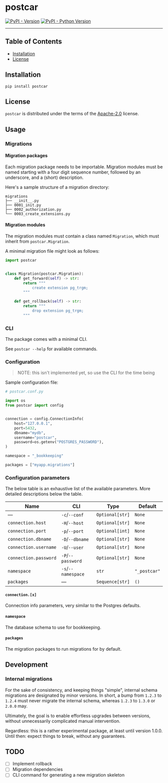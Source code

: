 # postcar

[![PyPI - Version](https://img.shields.io/pypi/v/postcar.svg)](https://pypi.org/project/postcar)
[![PyPI - Python Version](https://img.shields.io/pypi/pyversions/postcar.svg)](https://pypi.org/project/postcar)

---

## Table of Contents

- [Installation](#installation)
- [License](#license)

## Installation

```console
pip install postcar
```

## License

`postcar` is distributed under the terms of the [Apache-2.0](https://spdx.org/licenses/Apache-2.0.html) license.

## Usage

### Migrations

#### Migration packages

Each migration package needs to be importable.
Migration modules must be named starting with a four digit sequence number,
followed by an underscore, and a (short) description.

Here's a sample structure of a migration directory:

```
migrations
├── __init__.py
├── 0001_init.py
├── 0002_authorization.py
└── 0003_create_extensions.py
```

#### Migration modules

The migration modules must contain a class named `Migration`,
which must inherit from `postcar.Migration`.

A minimal migration file might look as follows:

```python
import postcar


class Migration(postcar.Migration):
    def get_forward(self) -> str:
        return """
            create extension pg_trgm;
        """

    def get_rollback(self) -> str:
        return """
            drop extension pg_trgm;
        """
```

### CLI

The package comes with a minimal CLI.

See `postcar --help` for available commands.

### Configuration

> NOTE: this isn't implemented yet, so use the CLI for the time being

Sample configuration file:

```python
# postcar.conf.py

import os
from postcar import config


connection = config.ConnectionInfo(
    host="127.0.0.1",
    port=5432,
    dbname="mydb",
    username="postcar",
    password=os.getenv("POSTGRES_PASSWORD"),
)

namespace = "_bookkeeping"

packages = ["myapp.migrations"]
```

### Configuration parameters

The below table is an exhaustive list of the available parameters.
More detailed descriptions below the table.

| Name                  | CLI                | Type            | Default      |
| --------------------- | ------------------ | --------------- | ------------ |
| —                     | `-c`/`--conf`      | `Optional[str]` | `None`       |
| `connection.host`     | `-H`/`--host`      | `Optional[str]` | `None`       |
| `connection.port`     | `-p`/`--port`      | `Optional[int]` | `None`       |
| `connection.dbname`   | `-D`/`--dbname`    | `Optional[str]` | `None`       |
| `connection.username` | `-U`/`--user`      | `Optional[str]` | `None`       |
| `connection.password` | `-P`/`--password`  | `Optional[str]` | `None`       |
| `namespace`           | `-s`/`--namespace` | `str`           | `"_postcar"` |
| `packages`            | —                  | `Sequence[str]` | `()`         |

#### `connection.[x]`

Connection info parameters, very similar to the Postgres defaults.

#### `namespace`

The database schema to use for bookkeeping.

#### `packages`

The migration packages to run migrations for by default.

## Development

### Internal migrations

For the sake of consistency, and keeping things "simple",
internal schema migrations are designated by minor versions.
In short, a bump from `1.2.3` to `1.2.4` must never migrate the internal schema,
whereas `1.2.3` to `1.3.0` or `2.0.0` may.

Ultimately, the goal is to enable effortless upgrades between versions,
without unnecessarily complicated manual intervention.

Regardless: this is a rather experimental package, at least until version 1.0.0.
Until then: expect things to break, without any guarantees.

## TODO

- [ ] Implement rollback
- [ ] Migration dependencies
- [ ] CLI command for generating a new migration skeleton
